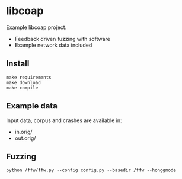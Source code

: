 # libcoap 

Example libcoap project.
* Feedback driven fuzzing with software
* Example network data included

## Install

```
make requirements
make download
make compile
```

## Example data 

Input data, corpus and crashes are available in:
* in.orig/
* out.orig/

## Fuzzing

```
python /ffw/ffw.py --config config.py --basedir /ffw --honggmode
```

